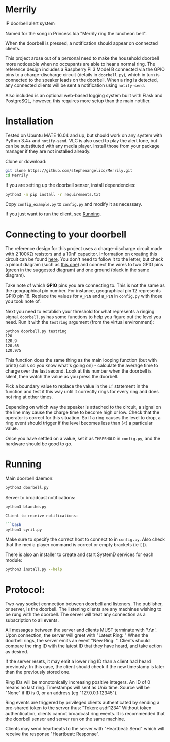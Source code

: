# Merrily
IP doorbell alert system

Named for the song in Princess Ida "Merrily ring the luncheon bell".

When the doorbell is pressed, a notification should appear on connected clients.

This project arose out of a personal need to make the household doorbell more
noticeable when no occupants are able to hear a normal ring.
The reference design includes a Raspberry Pi 3 Model B connected via the GPIO
pins to a charge-discharge circuit (details in `doorbell.py`), which in
turn is connected to the speaker leads on the doorbell. When a ring is detected,
any connected clients will be sent a notification using `notify-send`.

Also included is an optional web-based logging system built with Flask and
PostgreSQL, however, this requires more setup than the main notifier.

Installation
============

Tested on Ubuntu MATE 16.04 and up, but should work on any system with
Python 3.4+ and `notify-send`. VLC is also used to play
the alert tone, but can be substituted with any media player.
Install those from your package manager if they are not installed already.

Clone or download:
```bash
git clone https://github.com/stephenangelico/Merrily.git
cd Merrily
```

If you are setting up the doorbell sensor, install dependencies:
```bash
python3 -m pip install -r requirements.txt
```

Copy `config_example.py` to `config.py` and modify it as necessary.

If you just want to run the client, see [Running](#running).

Connecting to your doorbell
===========================

The reference design for this project uses a charge-discharge circuit made with
2 100KΩ resistors and a 10nF capacitor. Information on creating this circuit can
be found [here](https://www.allaboutcircuits.com/projects/building-raspberry-pi-controllers-part-5-reading-analog-data-with-an-rpi/).
You don't need to follow it to the letter, but check a pinout diagram (such as
[this one](https://cdn.sparkfun.com/assets/learn_tutorials/4/2/4/header_pinout.jpg))
and connect the wires to two GPIO pins (green in the suggested diagram) and one
ground (black in the same diagram).

Take note of which **GPIO** pins you are connecting to. This is not the same
as the geographical pin number. For instance, geographical pin 12 represents
GPIO pin 18. Replace the values for `A_PIN` and `B_PIN` in `config.py` with
those you took note of.

Next you need to establish your threshold for what represents a ringing signal.
`doorbell.py` has some functions to help you figure out the level you need.
Run it with the `testring` argument (from the virtual environment):

```bash
python doorbell.py testring
120
120.9
120.65
120.975
```

This function does the same thing as the main looping function (but with print()
calls so you know what's going on) - calculate the average time to charge over
the last second. Look at this number when the doorbell is silent, then watch the
value as you press the doorbell.

Pick a boundary value to replace the value in the `if` statement in the function
and test it this way until it correctly rings for every ring and does not ring
at other times.

Depending on which way the speaker is attached to the circuit, a signal on the
line may cause the charge time to become high or low. Check that the operator
is correct for this situation. So if a ring causes the level to drop, a ring
event should trigger if the level becomes less than (<) a particular value.

Once you have settled on a value, set it as `THRESHOLD` in `config.py`, and the
hardware should be good to go.

Running
=======

Main doorbell daemon:

```bash
python3 doorbell.py
```

Server to broadcast notifications:

```bash
python3 blanche.py

Client to receive notifications:

```bash
python3 cyril.py
```

Make sure to specify the correct host to connect to in `config.py`. Also check
that the media player command is correct or empty brackets (ie `[]`).

There is also an installer to create and start SystemD services for each module:

```bash
python3 install.py --help
```


Protocol:
=========

Two-way socket connection between doorbell and listeners.
The publisher, or server, is the doorbell. The listening clients are any
machines wishing to be rung with the doorbell. The server will treat any
connection as a subscription to all events.

All messages between the server and clients MUST terminate with '\r\n'.
Upon connection, the server will greet with "Latest Ring: <id> <time> <source>"
When the doorbell rings, the server emits an event "New Ring: <id> <time> <source>".
Clients should compare the ring ID with the latest ID that they have heard, and
take action as desired.

If the server resets, it may emit a lower ring ID than a client had heard
previously. In this case, the client should check if the new timestamp is later
than the previously stored one.

Ring IDs will be monotonically increasing positive integers. An ID of 0 means no
last ring. Timestamps will sent as Unix time. Source will be "None" if ID is 0,
or an address (eg "127.0.0.1:12345").

Ring events are triggered by privileged clients authenticated by sending a
pre-shared token to the server thus: "Token: asdf1234"
Without token authentication, clients cannot broadcast ring events.
It is recommended that the doorbell sensor and server run on the same machine.

Clients may send heartbeats to the server with "Heartbeat: Send" which will
receive the response "Heartbeat: Response".
